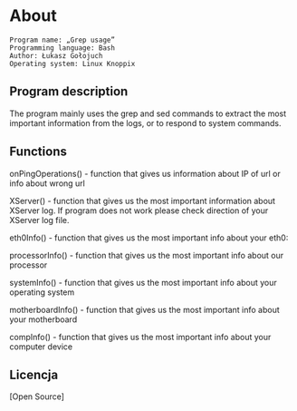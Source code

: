 # About

    Program name: „Grep usage”
    Programming language: Bash
    Author: Łukasz Gołojuch
    Operating system: Linux Knoppix
    
## Program description

The program mainly uses the grep and sed commands to extract the most important information from the logs, or to respond to system commands.

## Functions 

onPingOperations() - function that gives us information about IP of url or info about wrong url 

XServer() - function that gives us the most important information about XServer log. If program does not work please check direction of your XServer log file.

eth0Info() - function that gives us the most important info about your eth0:

processorInfo() - function that gives us the most important info about our processor

systemInfo() - function that gives us the most important info about your operating system

motherboardInfo() -  function that gives us the most important info about your motherboard

compInfo() -  function that gives us the most important info about your computer device

## Licencja
[Open Source]
